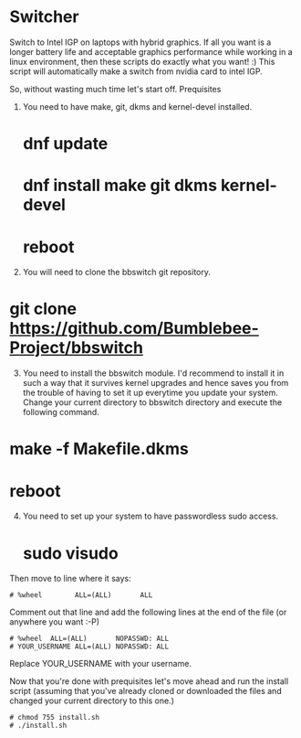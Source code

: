 # Switcher
Switch to Intel IGP on laptops with hybrid graphics.
If all you want is a longer battery life and acceptable graphics performance while working in a linux environment, then these scripts do exactly what you want! :)
This script will automatically make a switch from nvidia card to intel IGP.

So, without wasting much time let's start off.
Prequisites
1. You need to have make, git, dkms and kernel-devel installed.

    # dnf update
  	# dnf install make git dkms kernel-devel
    # reboot
    
2. You will need to clone the bbswitch git repository.

  # git clone https://github.com/Bumblebee-Project/bbswitch


3. You need to install the bbswitch module. I'd recommend to install it in such a way that it survives kernel upgrades and hence saves you from the trouble of having to set it up everytime you update your system. Change your current directory to bbswitch directory and execute the following command.

  # make -f Makefile.dkms
  # reboot
4. You need to set up your system to have passwordless sudo access.

	# sudo visudo
Then move to line where it says:

	# %wheel        ALL=(ALL)       ALL
Comment out that line and add the following lines at the end of the file (or anywhere you want :-P)

	# %wheel  ALL=(ALL)       NOPASSWD: ALL
	# YOUR_USERNAME ALL=(ALL) NOPASSWD: ALL
  
Replace YOUR_USERNAME with your username.
   

Now that you're done with prequisites let's move ahead and run the install script (assuming that you've already cloned or downloaded the files and changed your current directory to this one.)

	# chmod 755 install.sh
	# ./install.sh

